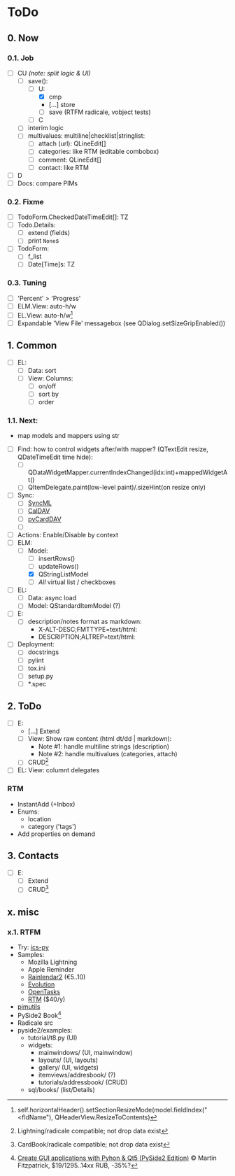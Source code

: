 # ToDo

## 0. Now

### 0.1. Job
- [ ] CU *(note: split logic & UI)*
  - [ ] save():
     - [ ] U:
       - [x] cmp
       - […] store
       - [ ] save (RTFM radicale, vobject tests)
     - [ ] C
  - [ ] interim logic
  - [ ] multivalues: multiline|checklist|stringlist:
     - [ ] attach (url): QLineEdit[]
     - [ ] categories: like RTM (editable combobox)
     - [ ] comment: QLineEdit[]
     - [ ] contact: like RTM
- [ ] D
- [ ] Docs: compare PIMs

### 0.2. Fixme
- [ ] TodoForm.CheckedDateTimeEdit[]: TZ
- [ ] Todo.Details:
  - [ ] extend (fields)
  - [ ] print `None`s
- [ ] TodoForm:
  - [ ] f_list
  - [ ] Date[Time]s: TZ

### 0.3. Tuning
- [ ] 'Percent' > 'Progress'
- [ ] ELM.View: auto-h/w
- [ ] EL.View: auto-h/w[^1]
- [ ] Expandable 'View File' messagebox (see QDialog.setSizeGripEnabled())

## 1. Common
- [ ] EL:
  - [ ] Data: sort
  - [ ] View: Columns:
     - [ ] on/off
     - [ ] sort by
     - [ ] order

### 1.1. Next:
- map models and mappers using str
- [ ] Find: how to control widgets after/with mapper? (QTextEdit resize, QDateTimeEdit time hide):
  - [ ] QDataWidgetMapper.currentIndexChanged(idx:int)+mappedWidgetAt()
  - [ ] QItemDelegate.paint(low-level paint)/.sizeHint(on resize only)
- [ ] Sync:
  - [ ] [SyncML](https://pypi.org/project/pysyncml/)
  - [ ] [CalDAV](https://pypi.org/project/caldav/)
  - [ ] [pyCardDAV](https://pypi.org/project/pyCardDAV/)
  - [ ] [](https://github.com/pimutils/vdirsyncer)
- [ ] Actions: Enable/Disable by context
- [ ] ELM:
  - [ ] Model:
     - [ ] insertRows()
     - [ ] updateRows()
     - [x] QStringListModel
     - [ ] *All* virtual list / checkboxes
- [ ] EL:
  - [ ] Data: async load
  - [ ] Model: QStandardItemModel (?)
- [ ] E:
  - [ ] description/notes format as markdown:
     - X-ALT-DESC;FMTTYPE=text/html:
     - DESCRIPTION;ALTREP=text/html:
- [ ] Deployment:
  - [ ] docstrings
  - [ ] pylint
  - [ ] tox.ini
  - [ ] setup.py
  - [ ] \*.spec

## 2. ToDo
- [ ] E:
  - […] Extend
  - [ ] View: Show raw content (html dt/dd | markdown):
     - Note #1: handle multiline strings (description)
     - Note #2: handle multivalues (categories, attach)
  - [ ] CRUD[^2]
- [ ] EL: View: columnt delegates

### RTM
- InstantAdd (+Inbox)
- Enums:
  - location
  - category ('tags')
- Add properties on demand

## 3. Contacts
- [ ] E:
  - [ ] Extend
  - [ ] CRUD[^3]

## x. misc

### x.1. RTFM
- Try: [ics-py](https://github.com/ics-py/ics-py)
- Samples:
  - Mozilla Lightning
  - Apple Reminder
  - [Rainlendar2](http://www.rainlendar.net/) (&euro;5..10)
  - [Evolution](https://wiki.gnome.org/Apps/Evolution)
  - [OpenTasks](https://opentasks.app)
  - [RTM](https://www.rememberthemilk.com) ($40/y)
- [pimutils](https://github.com/pimutils)
- PySide2 Book[^4]
- Radicale src
- pyside2/examples:
  - tutorial/t8.py (UI)
  - widgets:
     - mainwindows/ (UI, mainwindow)
     - layouts/ (UI, layouts)
     - gallery/ (UI, widgets)
     - itemviews/addresbook/ (?)
     - tutorials/addressbook/ (CRUD)
  - sql/books/ (list/Details)

[^1]: self.horizontalHeader().setSectionResizeMode(model.fieldIndex("<fldName"), QHeaderView.ResizeToContents)
[^2]: Lightning/radicale compatible; not drop data exist
[^3]: CardBook/radicale compatible; not drop data exist
[^4]: [Create GUI applications with Pyhon & Qt5 (PySide2 Edition)](https://www.pythonguis.com/pyside2-book/) &copy; Martin Fitzpatrick, $19/1295..14xx RUB, -35%?
